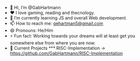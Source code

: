 - 👋 Hi, I’m @GabHartmann
- ❤️ I love gaming, reading and thecnology.
- 🌱 I’m currently learning JS and overall Web development.
- 📫 How to reach me: gehartman5@gmail.com
- 😄 Pronouns: He/Him
- ⚡ Fun fact: Working towards your dreams will at least get you somewhere else from where you are now.
- 🚧 Current Projects
  *** RISC-Implementation -> https://github.com/GabHartmann/RISC-Implementation

<!---
GabHartmann/GabHartmann is a ✨ special ✨ repository because its `README.md` (this file) appears on your GitHub profile.
You can click the Preview link to take a look at your changes.
--->
